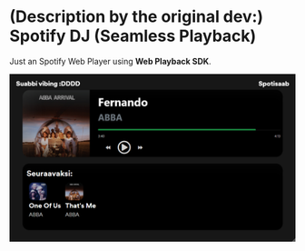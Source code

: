 # (Description by the original dev:) Spotify DJ (Seamless Playback)
Just an Spotify Web Player using **Web Playback SDK**.  

[![Preview](preview_new.png)](https://spotify-dj.vercel.app)
